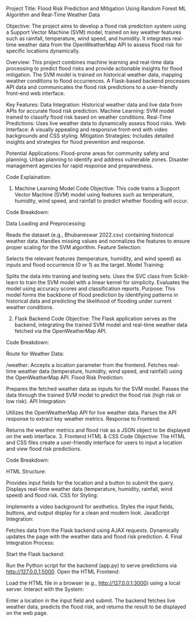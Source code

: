 Project Title: Flood Risk Prediction and Mitigation Using Random Forest ML Algorithm and Real-Time Weather Data

Objective:
  The project aims to develop a flood risk prediction system using a Support Vector Machine (SVM) model, trained on key weather features such as rainfall, temperature, wind speed, and humidity. It integrates real-time weather data from the OpenWeatherMap API to assess flood risk for specific locations dynamically.

Overview:
  This project combines machine learning and real-time data processing to predict flood risks and provide actionable insights for flood mitigation. The SVM model is trained on historical weather data, mapping weather conditions to flood occurrences. A Flask-based backend processes API data and communicates the flood risk predictions to a user-friendly front-end web interface.

Key Features:
  Data Integration: Historical weather data and live data from APIs for accurate flood risk prediction.
  Machine Learning: SVM model trained to classify flood risk based on weather conditions.
  Real-Time Predictions: Uses live weather data to dynamically assess flood risks.
  Web Interface: A visually appealing and responsive front-end with video backgrounds and CSS styling.
  Mitigation Strategies: Includes detailed insights and strategies for flood prevention and response.
  
Potential Applications:
  Flood-prone areas for community safety and planning.
  Urban planning to identify and address vulnerable zones.
  Disaster management agencies for rapid response and preparedness.


Code Explaination:
1. Machine Learning Model Code
Objective:
This code trains a Support Vector Machine (SVM) model using features such as temperature, humidity, wind speed, and rainfall to predict whether flooding will occur.

Code Breakdown:

Data Loading and Preprocessing:

Reads the dataset (e.g., Bhubaneswar 2022.csv) containing historical weather data.
Handles missing values and normalizes the features to ensure proper scaling for the SVM algorithm.
Feature Selection:

Selects the relevant features (temperature, humidity, and wind speed) as inputs and flood occurrence (0 or 1) as the target.
Model Training:

Splits the data into training and testing sets.
Uses the SVC class from Scikit-learn to train the SVM model with a linear kernel for simplicity.
Evaluates the model using accuracy scores and classification reports.
Purpose:
This model forms the backbone of flood prediction by identifying patterns in historical data and predicting the likelihood of flooding under current weather conditions.

2. Flask Backend Code
Objective:
The Flask application serves as the backend, integrating the trained SVM model and real-time weather data fetched via the OpenWeatherMap API.

Code Breakdown:

Route for Weather Data:

/weather: Accepts a location parameter from the frontend.
Fetches real-time weather data (temperature, humidity, wind speed, and rainfall) using the OpenWeatherMap API.
Flood Risk Prediction:

Prepares the fetched weather data as inputs for the SVM model.
Passes the data through the trained SVM model to predict the flood risk (high risk or low risk).
API Integration:

Utilizes the OpenWeatherMap API for live weather data.
Parses the API response to extract key weather metrics.
Response to Frontend:

Returns the weather metrics and flood risk as a JSON object to be displayed on the web interface.
3. Frontend HTML & CSS Code
Objective:
The HTML and CSS files create a user-friendly interface for users to input a location and view flood risk predictions.

Code Breakdown:

HTML Structure:

Provides input fields for the location and a button to submit the query.
Displays real-time weather data (temperature, humidity, rainfall, wind speed) and flood risk.
CSS for Styling:

Implements a video background for aesthetics.
Styles the input fields, buttons, and output display for a clean and modern look.
JavaScript Integration:

Fetches data from the Flask backend using AJAX requests.
Dynamically updates the page with the weather data and flood risk prediction.
4. Final Integration
Process:

Start the Flask backend:

Run the Python script for the backend (app.py) to serve predictions via http://127.0.0.1:5000.
Open the HTML Frontend:

Load the HTML file in a browser (e.g., http://127.0.0.1:3000) using a local server.
Interact with the System:

Enter a location in the input field and submit.
The backend fetches live weather data, predicts the flood risk, and returns the result to be displayed on the web page.   
